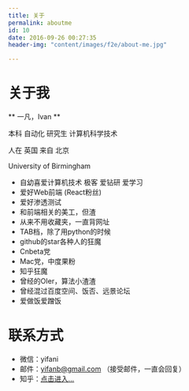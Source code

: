 ```yaml
---
title: 关于
permalink: aboutme
id: 10
date: 2016-09-26 00:27:35
header-img: "content/images/f2e/about-me.jpg"

---
```

# 关于我

** 一凡，Ivan **

本科 自动化 研究生 计算机科学技术

人在 英国 来自 北京

University of Birmingham

* 自幼喜爱计算机技术 极客 爱钻研 爱学习
* 爱好Web前端 (React粉丝)
* 爱好渗透测试
* 和前端相关的美工，但渣
* 从来不用收藏夹，一直背网址
* TAB档，除了用python的时候
* github的star各种人的狂魔
* Cnbeta党
* Mac党，中度果粉
* 知乎狂魔
* 曾经的OIer，算法小渣渣
* 曾经混过百度空间、饭否、远景论坛
* 爱做饭爱蹭饭

# 联系方式

* 微信：yifani
* 邮件：yifanb@gmail.com （接受邮件，一直会回复）
* 知乎：[点击进入...](https://www.zhihu.com/people/yfgeek)
